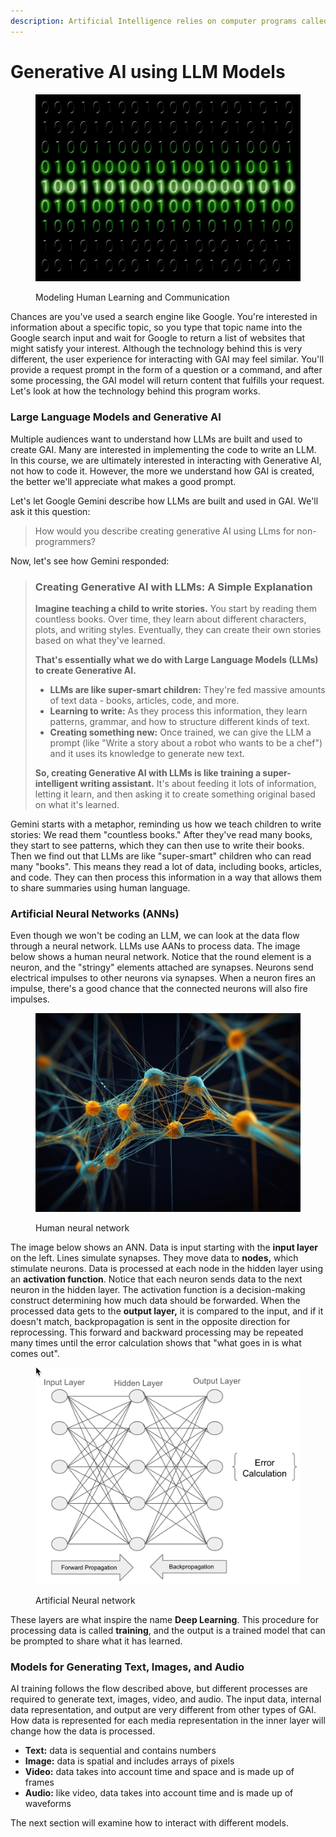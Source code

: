 ```yaml
---
description: Artificial Intelligence relies on computer programs called models.
---
```


# Generative AI using LLM Models

<figure><img src="../.gitbook/assets/binary-code-475664_1280.jpg" alt="" width="563"><figcaption><p>Modeling Human Learning and Communication</p></figcaption></figure>

Chances are you've used a search engine like Google.  You're interested in information about a specific topic, so you type that topic name into the Google search input and wait for Google to return a list of websites that might satisfy your interest.  Although the technology behind this is very different, the user experience for interacting with GAI may feel similar.  You'll provide a request prompt in the form of a question or a command, and after some processing, the GAI model will return content that fulfills your request.  Let's look at how the technology behind this program works.

### Large Language Models and Generative AI

&#x20;Multiple audiences want to understand how LLMs are built and used to create GAI. Many are interested in implementing the code to write an LLM. In this course, we are ultimately interested in interacting with Generative AI, not how to code it.  However, the more we understand how GAI is created, the better we'll appreciate what makes a good prompt.

Let's let Google Gemini describe how LLMs are built and used in GAI.  We'll ask it this question:

> How would you describe creating generative AI using LLms for non-programmers?

Now, let's see how Gemini responded:

> ### Creating Generative AI with LLMs: A Simple Explanation
>
> **Imagine teaching a child to write stories.** You start by reading them countless books. Over time, they learn about different characters, plots, and writing styles. Eventually, they can create their own stories based on what they've learned.
>
> **That's essentially what we do with Large Language Models (LLMs) to create Generative AI.**
>
> * **LLMs are like super-smart children:** They're fed massive amounts of text data - books, articles, code, and more.
> * **Learning to write:** As they process this information, they learn patterns, grammar, and how to structure different kinds of text.
> * **Creating something new:** Once trained, we can give the LLM a prompt (like "Write a story about a robot who wants to be a chef") and it uses its knowledge to generate new text.
>
> **So, creating Generative AI with LLMs is like training a super-intelligent writing assistant.** It's about feeding it lots of information, letting it learn, and then asking it to create something original based on what it's learned.



Gemini starts with a metaphor, reminding us how we teach children to write stories: We read them "countless books." After they've read many books, they start to see patterns, which they can then use to write their books.  Then we find out that LLMs are like "super-smart" children who can read many "books". This means they read a lot of data, including books, articles, and code.  They can then process this information in a way that allows them to share summaries using human language.&#x20;

### Artificial Neural Networks (ANNs)

Even though we won't be coding an LLM, we can look at the data flow through a neural network.  LLMs use AANs to process data.  The image below shows a human neural network.  Notice that the round element is a neuron, and the "stringy" elements attached are synapses.  Neurons send electrical impulses to other neurons via synapses.  When a neuron fires an impulse, there's a good chance that the connected neurons will also fire impulses.

<figure><img src="../.gitbook/assets/neural-network-8684318_1280.jpg" alt=""><figcaption><p>Human neural network</p></figcaption></figure>

The image below shows an ANN.  Data is input starting with the **input layer** on the left.  Lines simulate synapses.  They move data to **nodes,** which stimulate neurons.  Data is processed at each node in the hidden layer using an **activation function**.  Notice that each neuron sends data to the next neuron in the hidden layer.  The activation function is a decision-making construct determining how much data should be forwarded. When the processed data gets to the **output layer,** it is compared to the input, and if it doesn't match, backpropagation is sent in the opposite direction for reprocessing.  This forward and backward processing may be repeated many times until the error calculation shows that "what goes in is what comes out".

<figure><img src="../.gitbook/assets/ann.png" alt="" width="563"><figcaption><p>Artificial Neural network</p></figcaption></figure>

These layers are what inspire the name **Deep Learning**. This procedure for processing data is called **training**, and the output is a trained model that can be prompted to share what it has learned.

### Models for Generating Text, Images, and Audio

AI training follows the flow described above, but different processes are required to generate text, images, video, and audio.  The input data, internal data representation, and output are very different from other types of GAI.   How data is represented for each media representation in the inner layer will change how the data is processed.

* **Text:** data is sequential and contains numbers
* **Image:**  data is spatial and includes arrays of pixels
* **Video:**  data takes into account time and space and is made up of frames
* **Audio:** like video, data takes into account time and is made up of waveforms

The next section will examine how to interact with different models.
